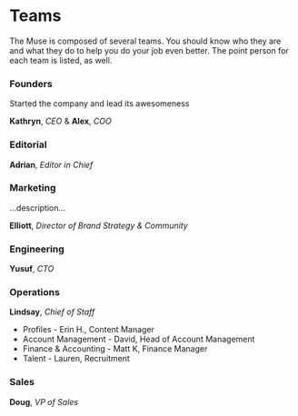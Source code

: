 # Teams

The Muse is composed of several teams.  You should know who they are and what they do to help you do your job even better.  The point person for each team is listed, as well.


### Founders

Started the company and lead its awesomeness

**Kathryn**, *CEO* & **Alex**, *COO*



### Editorial
**Adrian**, *Editor in Chief*



### Marketing
...description...

**Elliott**, *Director of Brand Strategy & Community*



### Engineering
**Yusuf**, *CTO*




### Operations
**Lindsay**, *Chief of Staff*
* Profiles - Erin H., Content Manager
* Account Management - David, Head of Account Management
* Finance & Accounting - Matt K, Finance Manager
* Talent - Lauren, Recruitment



### Sales
**Doug**, *VP of Sales* 